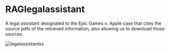 
# RAGlegalassistant
A legal assistant designated to the Epic Games v. Apple case that cites the source pdfs of the retrieved information, also allowing us to download those sources. 

![legalassistantss](https://github.com/user-attachments/assets/d7df641d-7527-4fc1-897d-50496df2a875)
